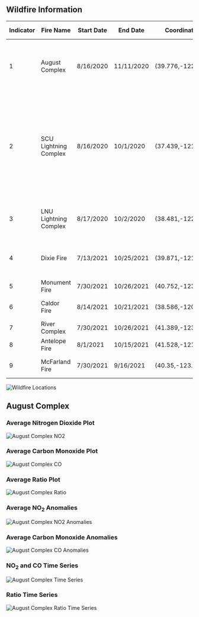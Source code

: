 
## Wildfire Information

| Indicator |   Fire Name    | Start Date |  End Date  |    Coordinates    | Acres Burned |                          Counties                           |
| ---- | -------------- | ---------- | ---------- | ----------------- | ------------ | ----------------------------------------------------------- |
| 1 | August Complex | 8/16/2020  | 11/11/2020 | (39.776,-122.673) | 1,032,648    | Mendocino, Humboldt, Trinity, Tehama, Glenn, Lake, & Colusa |
| 2 | SCU Lightning Complex | 8/16/2020  | 10/1/2020 | (37.439,-121.304) | 396,624    | Santa Clara County, Alameda County, Contra Costa County, San Joaquin County, Merced and Stanislaus County |
| 3 | LNU Lightning Complex | 8/17/2020  | 10/2/2020 | (38.481,-122.148) | 363,220    | Napa, Solano, Sonoma, Lake and Yolo |
| 4 | Dixie Fire | 7/13/2021  | 10/25/2021 | (39.871,-121.389) | 963,309    | Butte, Plumas, Shasta, Lassen and Tehama  |
| 5 | Monument Fire | 7/30/2021  | 10/26/2021 | (40.752,-123.337) | 223,124    | Trinity  |
| 6 | Caldor Fire | 8/14/2021  | 10/21/2021 | (38.586,-120.537) | 221,835    | El Dorado, Amador and Alpine    |
| 7 | River Complex | 7/30/2021  | 10/26/2021 | (41.389,-123.057) | 199,359    | Siskiyou and Trinity     |
| 8 | Antelope Fire | 8/1/2021  | 10/15/2021 | (41.528,-121.915) | 145,632    | Siskiyou     |
| 9 | McFarland Fire | 7/30/2021  | 9/16/2021 | (40.35,-123.034) | 122,653    | Shasta, Trinity and Tehama     |


![Wildfire Locations](wildfire_locations.png)


## August Complex

### Average Nitrogen Dioxide Plot

![August Complex NO2](augcomplex_no2map.png)

### Average Carbon Monoxide Plot

![August Complex CO](augcomplex_comap.png)

### Average Ratio Plot

![August Complex Ratio](augcomplex_ratiomap.png)

### Average NO<sub>2</sub> Anomalies

![August Complex NO2 Anomalies](augcomplex_no2anoms.png)

### Average Carbon Monoxide Anomalies

![August Complex CO Anomalies](augcomplex_coanoms.png)

### NO<sub>2</sub> and CO Time Series

![August Complex Time Series](augcomplex_timeseries.png)

### Ratio Time Series

![August Complex Ratio Time Series](augcomplex_ratiotime.png)

